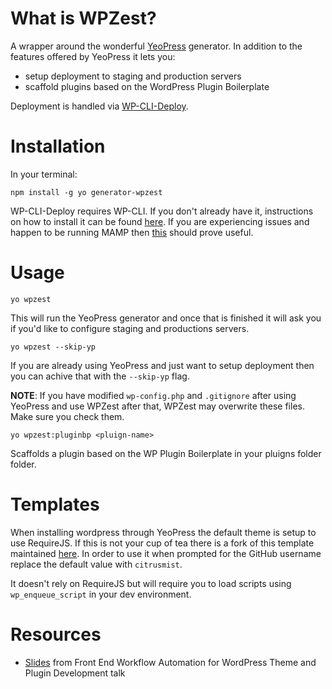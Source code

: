 # What is WPZest?

A wrapper around the wonderful [YeoPress](https://github.com/wesleytodd/YeoPress) generator. In addition to the features offered by YeoPress it lets you: 

* setup deployment to staging and production servers
* scaffold plugins based on the WordPress Plugin Boilerplate 

Deployment is handled via [WP-CLI-Deploy](https://github.com/c10b10/wp-cli-deploy).

# Installation

In your terminal:

	npm install -g yo generator-wpzest

WP-CLI-Deploy requires WP-CLI. If you don't already have it, instructions on how to install it can be found [here](http://wp-cli.org/). If you are experiencing issues and happen to be running MAMP then [this](https://github.com/wp-cli/wp-cli/wiki/Alternative-Install-Methods#using-a-custom-php-binary) should prove useful.

# Usage

	yo wpzest

This will run the YeoPress generator and once that is finished it will ask you if you'd like to configure staging and productions servers.

	yo wpzest --skip-yp

If you are already using YeoPress and just want to setup deployment then you can achive that with the `--skip-yp` flag.

__NOTE__: If you have modified `wp-config.php` and `.gitignore` after using YeoPress and use WPZest after that, WPZest may overwrite these files. Make sure you check them.

	yo wpzest:pluginbp <pluign-name>

Scaffolds a plugin based on the WP Plugin Boilerplate in your pluigns folder folder.

# Templates

When installing wordpress through YeoPress the default theme is setup to use RequireJS. If this is not your cup of tea there is a fork of this template maintained [here](https://github.com/citrusmist/YeoPress/tree/template). In order to use it when prompted for the GitHub username replace the default value with `citrusmist`.

It doesn't rely on RequireJS but will require you to load scripts using `wp_enqueue_script` in your dev environment.

# Resources

* [Slides](https://speakerdeck.com/artificermil/front-end-workflow-automation-for-wordpress-theme-and-plugin-development) from Front End Workflow Automation for WordPress Theme and Plugin Development talk


	


